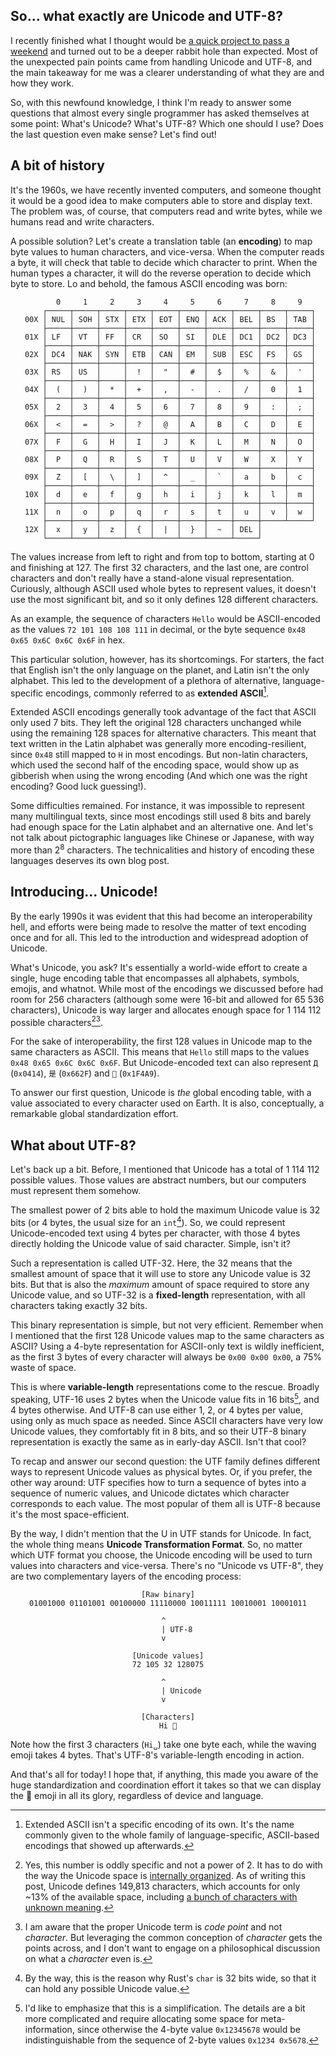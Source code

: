 So... what exactly are Unicode and UTF-8?
---
I recently finished what I thought would be [a quick project to pass a weekend](https://github.com/agubelu/json-parse) and turned out to be a deeper rabbit hole than expected. Most of the unexpected pain points came from handling Unicode and UTF-8, and the main takeaway for me was a clearer understanding of what they are and how they work.

So, with this newfound knowledge, I think I'm ready to answer some questions that almost every single programmer has asked themselves at some point: What's Unicode? What's UTF-8? Which one should I use? Does the last question even make sense? Let's find out!

## A bit of history

It's the 1960s, we have recently invented computers, and someone thought it would be a good idea to make computers able to store and display text. The problem was, of course, that computers read and write bytes, while we humans read and write characters.

A possible solution? Let's create a translation table (an **encoding**) to map byte values to human characters, and vice-versa. When the computer reads a byte, it will check that table to decide which character to print. When the human types a character, it will do the reverse operation to decide which byte to store. Lo and behold, the famous ASCII encoding was born:

<center>

```plaintext
     0     1     2     3     4     5     6     7     8     9
     ┌─────┬─────┬─────┬─────┬─────┬─────┬─────┬─────┬─────┬─────┐
 00X │ NUL │ SOH │ STX │ ETX │ EOT │ ENQ │ ACK │ BEL │ BS  │ TAB │
     ├─────┼─────┼─────┼─────┼─────┼─────┼─────┼─────┼─────┼─────┤
 01X │ LF  │ VT  │ FF  │ CR  │ SO  │ SI  │ DLE │ DC1 │ DC2 │ DC3 │
     ├─────┼─────┼─────┼─────┼─────┼─────┼─────┼─────┼─────┼─────┤
 02X │ DC4 │ NAK │ SYN │ ETB │ CAN │ EM  │ SUB │ ESC │ FS  │ GS  │
     ├─────┼─────┼─────┼─────┼─────┼─────┼─────┼─────┼─────┼─────┤
 03X │ RS  │ US  │     │  !  │  "  │  #  │  $  │  %  │  &  │  '  │
     ├─────┼─────┼─────┼─────┼─────┼─────┼─────┼─────┼─────┼─────┤
 04X │  (  │  )  │  *  │  +  │  ,  │  -  │  .  │  /  │  0  │  1  │
     ├─────┼─────┼─────┼─────┼─────┼─────┼─────┼─────┼─────┼─────┤
 05X │  2  │  3  │  4  │  5  │  6  │  7  │  8  │  9  │  :  │  ;  │
     ├─────┼─────┼─────┼─────┼─────┼─────┼─────┼─────┼─────┼─────┤
 06X │  <  │  =  │  >  │  ?  │  @  │  A  │  B  │  C  │  D  │  E  │
     ├─────┼─────┼─────┼─────┼─────┼─────┼─────┼─────┼─────┼─────┤
 07X │  F  │  G  │  H  │  I  │  J  │  K  │  L  │  M  │  N  │  O  │
     ├─────┼─────┼─────┼─────┼─────┼─────┼─────┼─────┼─────┼─────┤
 08X │  P  │  Q  │  R  │  S  │  T  │  U  │  V  │  W  │  X  │  Y  │
     ├─────┼─────┼─────┼─────┼─────┼─────┼─────┼─────┼─────┼─────┤
 09X │  Z  │  [  │  \  │  ]  │  ^  │  _  │  `  │  a  │  b  │  c  │
     ├─────┼─────┼─────┼─────┼─────┼─────┼─────┼─────┼─────┼─────┤
 10X │  d  │  e  │  f  │  g  │  h  │  i  │  j  │  k  │  l  │  m  │
     ├─────┼─────┼─────┼─────┼─────┼─────┼─────┼─────┼─────┼─────┤
 11X │  n  │  o  │  p  │  q  │  r  │  s  │  t  │  u  │  v  │  w  │
     ├─────┼─────┼─────┼─────┼─────┼─────┼─────┼─────┼─────┴─────┘
 12X │  x  │  y  │  z  │  {  │  |  │  }  │  ~  │ DEL │            
     └─────┴─────┴─────┴─────┴─────┴─────┴─────┴─────┘            
```
</center>

The values increase from left to right and from top to bottom, starting at 0 and finishing at 127. The first 32 characters, and the last one, are control characters and don't really have a stand-alone visual representation. Curiously, although ASCII used whole bytes to represent values, it doesn't use the most significant bit, and so it only defines 128 different characters.

As an example, the sequence of characters `Hello` would be ASCII-encoded as the values `72 101 108 108 111` in decimal, or the byte sequence `0x48 0x65 0x6C 0x6C 0x6F` in hex.

This particular solution, however, has its shortcomings. For starters, the fact that English isn't the only language on the planet, and Latin isn't the only alphabet. This led to the development of a plethora of alternative, language-specific encodings, commonly referred to as **extended ASCII**[^1].

Extended ASCII encodings generally took advantage of the fact that ASCII only used 7 bits. They left the original 128 characters unchanged while using the remaining 128 spaces for alternative characters. This meant that text written in the Latin alphabet was generally more encoding-resilient, since `0x48` still mapped to `H` in most encodings. But non-latin characters, which used the second half of the encoding space, would show up as gibberish when using the wrong encoding (And which one was the right encoding? Good luck guessing!).

Some difficulties remained. For instance, it was impossible to represent many multilingual texts, since most encodings still used 8 bits and barely had enough space for the Latin alphabet and an alternative one. And let's not talk about pictographic languages like Chinese or Japanese, with way more than 2<sup>8</sup> characters. The technicalities and history of encoding these languages deserves its own blog post.

## Introducing... Unicode!

By the early 1990s it was evident that this had become an interoperability hell, and efforts were being made to resolve the matter of text encoding once and for all. This led to the introduction and widespread adoption of Unicode.

What's Unicode, you ask? It's essentially a world-wide effort to create a single, huge encoding table that encompasses all alphabets, symbols, emojis, and whatnot. While most of the encodings we discussed before had room for 256 characters (although some were 16-bit and allowed for <nobr>65 536</nobr> characters), Unicode is way larger and allocates enough space for <nobr>1 114 112</nobr> possible characters[^2][^3].

For the sake of interoperability, the first 128 values in Unicode map to the same characters as ASCII. This means that `Hello` still maps to the values `0x48 0x65 0x6C 0x6C 0x6F`. But Unicode-encoded text can also represent `Д` (`0x0414`), `是` (`0x662F`) and `💩` (`0x1F4A9`).

To answer our first question, Unicode is *the* global encoding table, with a value associated to every character used on Earth. It is also, conceptually, a remarkable global standardization effort.

## What about UTF-8?

Let's back up a bit. Before, I mentioned that Unicode has a total of <nobr>1 114 112</nobr> possible values. Those values are abstract numbers, but our computers must represent them somehow.

The smallest power of 2 bits able to hold the maximum Unicode value is 32 bits (or 4 bytes, the usual size for an `int`[^4]). So, we could represent Unicode-encoded text using 4 bytes per character, with those 4 bytes directly holding the Unicode value of said character. Simple, isn't it?

Such a representation is called UTF-32. Here, the 32 means that the smallest amount of space that it will use to store any Unicode value is 32 bits. But that is also the *maximum* amount of space required to store any Unicode value, and so UTF-32 is a **fixed-length** representation, with all characters taking exactly 32 bits.

This binary representation is simple, but not very efficient. Remember when I mentioned that the first 128 Unicode values map to the same characters as ASCII? Using a 4-byte representation for ASCII-only text is wildly inefficient, as the first 3 bytes of every character will always be `0x00 0x00 0x00`, a 75% waste of space.

This is where **variable-length** representations come to the rescue. Broadly speaking, UTF-16 uses 2 bytes when the Unicode value fits in 16 bits[^5], and 4 bytes otherwise. And UTF-8 can use either 1, 2, or 4 bytes per value, using only as much space as needed. Since ASCII characters have very low Unicode values, they comfortably fit in 8 bits, and so their UTF-8 binary representation is exactly the same as in early-day ASCII. Isn't that cool?

To recap and answer our second question: the UTF family defines different ways to represent Unicode values as physical bytes. Or, if you prefer, the other way around: UTF specifies how to turn a sequence of bytes into a sequence of numeric values, and Unicode dictates which character corresponds to each value. The most popular of them all is UTF-8 because it's the most space-efficient.

By the way, I didn't mention that the U in UTF stands for Unicode. In fact, the whole thing means **Unicode Transformation Format**. So, no matter which UTF format you choose, the Unicode encoding will be used to turn values into characters and vice-versa. There's no "Unicode vs UTF-8", they are two complementary layers of the encoding process:

<center>

```plaintext
[Raw binary]
01001000 01101001 00100000 11110000 10011111 10010001 10001011

    ^      
    | UTF-8
    v      

[Unicode values]
72 105 32 128075

      ^        
      | Unicode
      v        

[Characters]
Hi 👋
```

</center>

Note how the first 3 characters (`Hi␣`) take one byte each, while the waving emoji takes 4 bytes. That's UTF-8's variable-length encoding in action.

And that's all for today! I hope that, if anything, this made you aware of the huge standardization and coordination effort it takes so that we can display the 💩 emoji in all its glory, regardless of device and language.

[^1]: Extended ASCII isn't a specific encoding of its own. It's the name commonly given to the whole family of language-specific, ASCII-based encodings that showed up afterwards.

[^2]: Yes, this number is oddly specific and not a power of 2. It has to do with the way the Unicode space is [internally organized](https://en.wikipedia.org/wiki/Plane_(Unicode)). As of writing this post, Unicode defines 149,813 characters, which accounts for only ~13% of the available space, including [a bunch of characters with unknown meaning](https://www.youtube.com/watch?v=tfk3dgpAals).

[^3]: I am aware that the proper Unicode term is *code point* and not *character*. But leveraging the common conception of *character* gets the points across, and I don't want to engage on a philosophical discussion on what a *character* even is.

[^4]: By the way, this is the reason why Rust's `char` is 32 bits wide, so that it can hold any possible Unicode value.

[^5]: I'd like to emphasize that this is a simplification. The details are a bit more complicated and require allocating some space for meta-information, since otherwise the 4-byte value `0x12345678` would be indistinguishable from the sequence of 2-byte values `0x1234 0x5678`.